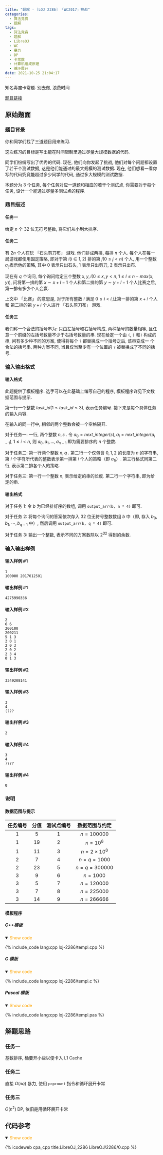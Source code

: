 ```yaml
---
title: "题解 - [LOJ 2286] 「WC2017」挑战"
categories:
  - 算法竞赛
  - 题解
tags:
  - 算法竞赛
  - 题解
  - LibreOJ
  - WC
  - 暴力
  - DP
  - 卡常数
  - 计算机组成原理
  - 循环展开
date: 2021-10-25 21:04:17
---
```


知名毒瘤卡常题. 别去做, 浪费时间

[题目链接](https://loj.ac/p/2286)

<!-- more -->

## 原始题面

### 题目背景

你和同学们找了三道题目用来练习.

这次练习的目标是写出能在时间限制里通过尽量大规模数据的代码.

同学们纷纷写出了优秀的代码. 现在, 他们向你发起了挑战, 他们对每个问题都设置了若干个测试数据, 这是他们能通过的最大规模的测试数据. 现在, 他们想看一看你写的代码究竟能超过多少同学的代码, 通过多大规模的测试数据.

本题分为 $3$ 个任务, 每个任务对应一道题和相应的若干个测试点, 你需要对于每个任务, 设计一个能通过尽量多测试点的程序.

### 题目描述

#### 任务一

给定 $n$ 个 $32$ 位无符号整数, 将它们从小到大排序.

#### 任务二

有 $2n$ 个人在玩 「石头剪刀布」 游戏. 他们排成两排, 每排 $n$ 个人. 每个人在每一局游戏都使用固定策略, 即对于第 $i (i \in 1, 2)$ 排的第 $j (0 \leq j < n)$ 个人, 用一个整数 $a_{ij}$​​ 表示他的策略, 其中 $0$ 表示只出石头, $1$ 表示只出剪刀, $2$ 表示只出布.

现在有 $q$ 个询问, 每个询问给定三个整数 $x,y,l(0\leq x,y<n,1\leq l\leq n-max(x,y))$, 问将第一排的第 $x∼x+l-1$ 个人和第二排的第 $y∼y+l-1$ 个人比赛之后, 第一排有多少个人会赢.

上文中 「比赛」 的意思是, 对于所有整数 $i$ 满足 $0\leq i<l$,让第一排的第 $x+i$ 个人和 第二排的第 $y+i$ 个人进行 「石头剪刀布」 游戏.

#### 任务三

我们称一个合法的括号串为: 只由左括号和右括号构成, 两种括号的数量相等, 且任意一个前缀的左括号数量不少于右括号数量的串. 现在给定一个由 `(`, `)` 和`?` 构成的串, 问有多少种不同的方案, 使得将每个 `?` 都替换成一个括号之后, 该串变成一 个合法的括号串. 两种方案不同, 当且仅当至少有一个位置的 `?` 被替换成了不同的括号.

### 输入输出格式

#### 输入格式

此题提供了模板程序. 选手可以在此基础上编写自己的程序, 模板程序详见下文数据范围与提示.

第一行一个整数 $task\_id(1\leq task\_id\leq3)$, 表示任务编号. 接下来是每个具体任务的输入内容.

在输入的同一行中, 相邻的两个整数会被一个空格隔开.

对于任务一: 一行, 两个整数 $n,s$ . 令 $a_0=next\_integer(s),a_i=next\_integer(a_{i-1}),1\leq i<n$, 则 $a_0,a_1,…,a_{n-1}$ 即为需要排序的 $n$ 个整数.

对于任务二: 第一行两个整数 $n,q$ . 第二行一个仅包含 $0, 1, 2$ 的长度为 $n$ 的字符串, 第 $i$ 个字符所代表的整数表示第一排第 $i$ 个人的策略（即 $a_{1i}$​​）. 第三行格式同第二行, 表示第二排各个人的策略.

对于任务三: 第一行一个整数 $n$, 表示给定的串的长度. 第二行一个字符串, 即为给定的串.

#### 输出格式

对于任务 1: 令 $b$ 为已经排好序的数组, 调用 `output_arr(b, n * 4)` 即可.

对于任务 2: 将每个询问的答案依次存入 $32$ 位无符号整数数组 $b$ 中（即, 存入 $b_0,b_1,⋯,b_{q-1}$ 中）, 然后调用 `output_arr(b, q * 4)` 即可.

对于任务 3: 输出一个整数, 表示不同的方案数除以 $2^{32}$​​ 得到的余数.

### 输入输出样例

#### 输入样例 #1

```input1
1
100000 2017012501
```

#### 输出样例 #1

```output1
4275990336
```

#### 输入样例 #2

```input2
2
6 6
200100
200211
5 1 3
2 0 1
2 0 3
2 0 2
2 3 4
0 1 3
```

#### 输出样例 #2

```output2
3349208141
```

#### 输入样例 #3

```input3
3
4
(???
```

#### 输出样例 #3

```output3
2
```

#### 输入样例 #4

```input4
3
4
)???
```

#### 输出样例 #4

```output4
0
```

### 说明

#### 数据范围与提示

| 任务编号 | 分值 | 测试点编号 | 数据范围与约定  |
| :------: | :--: | :--------: | :-------------: |
|    1     |  5   |     1      |   $n=100000$    |
|    1     |  19  |     2      |    $n=10^8$     |
|    1     |  11  |     3      | $n=2\times10^8$ |
|    2     |  7   |     4      |   $n=q=1000$    |
|    2     |  23  |     5      |  $n=q=300000$   |
|    3     |  9   |     6      |    $n=1000$     |
|    3     |  5   |     7      |   $n=120000$    |
|    3     |  7   |     8      |   $n=225000$    |
|    3     |  14  |     9      |   $n=266666$    |

#### 模板程序

##### C++模板

<details open>
<summary><font color='orange'>Show code</font></summary>

{% include_code lang:cpp loj-2286/templ.cpp %}

</details>

##### C 模板

<details open>
<summary><font color='orange'>Show code</font></summary>

{% include_code lang:cpp loj-2286/templ.c %}

</details>

##### Pascal 模板

<details open>
<summary><font color='orange'>Show code</font></summary>

{% include_code lang:cpp loj-2286/templ.pas %}

</details>

## 解题思路

### 任务一

基数排序, 桶要开小些以便卡入 L1 Cache

### 任务二

直接 $O(nq)$ 暴力, 使用 `popcount` 指令和循环展开卡常

### 任务三

$O(n^2)$ DP, 依旧是用循环展开卡常

## 代码参考

<details open>
<summary><font color='orange'>Show code</font></summary>

{% icodeweb cpa_cpp title:LibreOJ_2286 LibreOJ/2286/0.cpp %}

</details>
